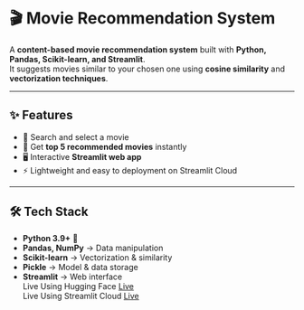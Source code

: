 
# 🎬 Movie Recommendation System  


A **content-based movie recommendation system** built with **Python, Pandas, Scikit-learn, and Streamlit**.  
It suggests movies similar to your chosen one using **cosine similarity** and **vectorization techniques**.  

---

## ✨ Features  
- 🔎 Search and select a movie  
- 🎥 Get **top 5 recommended movies** instantly  
- 🖥️ Interactive **Streamlit web app**  
- ⚡ Lightweight and easy to deployment on Streamlit Cloud

---

## 🛠️ Tech Stack  
- **Python 3.9+** 🐍  
- **Pandas, NumPy** → Data manipulation  
- **Scikit-learn** → Vectorization & similarity  
- **Pickle** → Model & data storage  
- **Streamlit** → Web interface  
Live Using Hugging Face [Live](https://huggingface.co/spaces/AyushMaurya13/Movie_recommendation_System)<br>
Live Using Streamlit Cloud [Live](https://5z5mds5kwnqhsfq8bbghqn.streamlit.app/)
